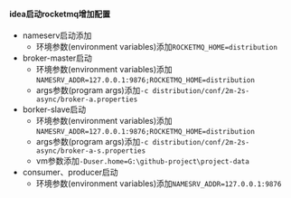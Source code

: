 #### idea启动rocketmq增加配置

- nameserv启动添加
  - 环境参数(environment variables)添加`ROCKETMQ_HOME=distribution`
- broker-master启动
  - 环境参数(environment variables)添加`NAMESRV_ADDR=127.0.0.1:9876;ROCKETMQ_HOME=distribution`
  - args参数(program args)添加`-c distribution/conf/2m-2s-async/broker-a.properties`
- borker-slave启动 
  - 环境参数(environment variables)添加`NAMESRV_ADDR=127.0.0.1:9876;ROCKETMQ_HOME=distribution`
  - args参数(program args)添加`-c distribution/conf/2m-2s-async/broker-a-s.properties`
  - vm参数添加`-Duser.home=G:\github-project\project-data`
- consumer、producer启动
  - 环境参数(environment variables)添加`NAMESRV_ADDR=127.0.0.1:9876`